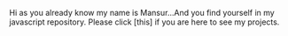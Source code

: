 Hi as you already know my name is Mansur...And you find yourself in my javascript repository.
Please click [this] if you are here to see my projects.
